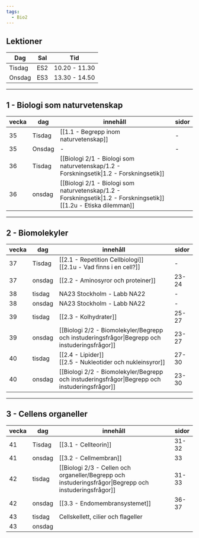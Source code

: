 ```yaml
---
tags:
  - Bio2
---
```

## Lektioner

| Dag    | Sal | Tid           |
| ------ | --- | ------------- |
| Tisdag | ES2 | 10.20 - 11.30 |
| Onsdag | ES3 | 13.30 - 14.50 |

---

## 1 - Biologi som naturvetenskap

| vecka | dag    | innehåll                                                                                                              | sidor |
| ----- | ------ | --------------------------------------------------------------------------------------------------------------------- | ----- |
| 35    | Tisdag | [[1.1 - Begrepp inom naturvetenskap]]                                                                                 | -     |
| 35    | Onsdag | -                                                                                                                     | -     |
| 36    | Tisdag | [[Biologi 2/1 - Biologi som naturvetenskap/1.2 - Forskningsetik\|1.2 - Forskningsetik]]                               |       |
| 36    | onsdag | [[Biologi 2/1 - Biologi som naturvetenskap/1.2 - Forskningsetik\|1.2 - Forskningsetik]]<br>[[1.2u - Etiska dilemman]] |       |

---

## 2 - Biomolekyler

| vecka | dag    | innehåll                                                                                      | sidor |
| ----- | ------ | --------------------------------------------------------------------------------------------- | ----- |
| 37    | Tisdag | [[2.1 - Repetition Cellbiologi]]<br>[[2.1u - Vad finns i en cell?]]                           | -     |
| 37    | onsdag | [[2.2 - Aminosyror och proteiner]]                                                            | 23-24 |
| 38    | tisdag | NA23 Stockholm - Labb NA22                                                                    | -     |
| 38    | onsdag | NA23 Stockholm - Labb NA22                                                                    | -     |
| 39    | tisdag | [[2.3 - Kolhydrater]]                                                                         | 25-27 |
| 39    | onsdag | [[Biologi 2/2 - Biomolekyler/Begrepp och instuderingsfrågor\|Begrepp och instuderingsfrågor]] | 23-27 |
| 40    | tisdag | [[2.4 - Lipider]]<br>[[2.5 - Nukleotider och nukleinsyror]]                                   | 27-30 |
| 40    | onsdag | [[Biologi 2/2 - Biomolekyler/Begrepp och instuderingsfrågor\|Begrepp och instuderingsfrågor]] | 23-30 |

---

## 3 - Cellens organeller

| vecka | dag    | innehåll                                                                                               | sidor |
| ----- | ------ | ------------------------------------------------------------------------------------------------------ | ----- |
| 41    | Tisdag | [[3.1 - Cellteorin]]                                                                                   | 31-32 |
| 41    | onsdag | [[3.2 - Cellmembran]]                                                                                  | 33    |
| 42    | tisdag | [[Biologi 2/3 - Cellen och organeller/Begrepp och instuderingsfrågor\|Begrepp och instuderingsfrågor]] | 31-33 |
| 42    | onsdag | [[3.3 - Endomembransystemet]]                                                                          | 36-37 |
| 43    | tisdag | Cellskellett, cilier och flageller                                                                     |       |
| 43    | onsdag |                                                                                                        |       |

